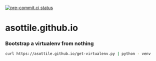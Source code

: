[![pre-commit.ci status](https://results.pre-commit.ci/badge/github/asottile/asottile.github.io/master.svg)](https://results.pre-commit.ci/latest/github/asottile/asottile.github.io/master)

asottile.github.io
==================

### Bootstrap a virtualenv from nothing

```bash
curl https://asottile.github.io/get-virtualenv.py | python - venv
```
